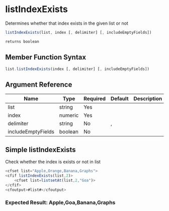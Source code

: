 # listIndexExists

Determines whether that index exists in the given list or not

```javascript
listIndexExists(list, index [, delimiter] [, includeEmptyFields])
```

```javascript
returns boolean
```

## Member Function Syntax

```javascript
list.listIndexExists(index [, delimiter] [, includeEmptyFields])
```

## Argument Reference

| Name | Type | Required | Default | Description |
| --- | --- | --- | --- | --- |
| list | string | Yes |  |  |
| index | numeric | Yes |  |  |
| delimiter | string | No | , |  |
| includeEmptyFields | boolean | No |  |  |

## Simple listIndexExists

Check whether the index is exists or not in list

```javascript
<cfset list="Apple,Orange,Banana,Graphs">
<cfif listIndexExists(list,2)>
	<cfset list=listsetAt(list,2,"Goa")>
</cfif>
<cfoutput>#list#</cfoutput>
```

### Expected Result: Apple,Goa,Banana,Graphs
